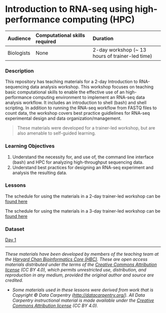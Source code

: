 # Introduction to RNA-seq using high-performance computing (HPC)

| Audience | Computational skills required | Duration |
:----------|:-------------|:----------|
| Biologists | None | 2-day workshop (~ 13 hours of trainer-led time)|

### Description

This repository has teaching materials for a 2-day Introduction to RNA-sequencing data analysis workshop. This workshop focuses on teaching basic computational skills to enable the effective use of an high-performance computing environment to implement an RNA-seq data analysis workflow. It includes an introduction to shell (bash) and shell scripting. In addition to running the RNA-seq workflow from FASTQ files to count data, the workshop covers best practice guidlelines for RNA-seq experimental design and data organization/management.

> These materials were developed for a trainer-led workshop, but are also amenable to self-guided learning.

### Learning Objectives

1.	Understand the necessity for, and use of, the command line interface (bash) and HPC for analyzing high-throughput sequencing data.
2.	Understand best practices for designing an RNA-seq experiment and analysis the resulting data.

### Lessons

The schedule for using the materials in a 2-day trainer-led workshop can be [found here](https://hbctraining.github.io/Intro-to-rnaseq-hpc-O2/schedule/2-day/)  

The schedule for using the materials in a 3-day trainer-led workshop can be [found here](https://hbctraining.github.io/Intro-to-rnaseq-hpc-O2/schedule/)  

### Dataset

[Day 1](https://www.dropbox.com/s/3lua2h1oo18gbug/unix_lesson.tar.gz?dl=1)

***
*These materials have been developed by members of the teaching team at the [Harvard Chan Bioinformatics Core (HBC)](http://bioinformatics.sph.harvard.edu/). These are open access materials distributed under the terms of the [Creative Commons Attribution license](https://creativecommons.org/licenses/by/4.0/) (CC BY 4.0), which permits unrestricted use, distribution, and reproduction in any medium, provided the original author and source are credited.*

* *Some materials used in these lessons were derived from work that is Copyright © Data Carpentry (http://datacarpentry.org/). 
All Data Carpentry instructional material is made available under the [Creative Commons Attribution license](https://creativecommons.org/licenses/by/4.0/) (CC BY 4.0).*
